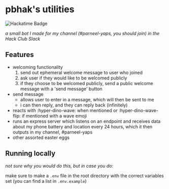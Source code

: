 # pbhak's utilities
![Hackatime Badge](https://hackatime-badge.hackclub.com/U07V1ND4H0Q/utilities)

_a small bot I made for my channel (#parneel-yaps, you should join) in the Hack Club Slack_

## Features
- welcoming functionality
  1. send out ephemeral welcome message to user who joined
  2. ask user if they would like to be welcomed publicly
  3. if they choose to be welcomed publicly, send a public welcome message with a 'send message' button
- send message
  - allows user to enter in a message, which will then be sent to me
  - i can then reply, and they can reply back (infinitely)
- reacts with :hyper-dino-wave: when mentioned or :hyper-dino-wave-flip: if mentioned with a wave emoji
- runs an express server which listens on an endpoint and receives data about my phone battery and location every 24 hours, which it then outputs in my channel, #parneel-yaps
- other assorted easter eggs

## Running locally
_not sure why you would do this, but in case you do:_

make sure to make a `.env` file in the root directory with the correct variables set (you can find a list in `.env.example`)
